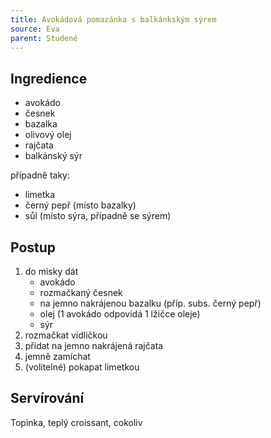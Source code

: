 ```yaml
---
title: Avokádová pomazánka s balkánkským sýrem
source: Eva
parent: Studené
---
```


## Ingredience
- avokádo
- česnek
- bazalka
- olivový olej
- rajčata
- balkánský sýr

případně taky:
- limetka
- černý pepř (místo bazalky)
- sůl (místo sýra, případně se sýrem)

## Postup
1. do misky dát
    - avokádo
    - rozmačkaný česnek
    - na jemno nakrájenou bazalku (příp. subs. černý pepř)
    - olej (1 avokádo odpovídá 1 lžičce oleje)
    - sýr
2. rozmačkat vidličkou
3. přidat na jemno nakrájená rajčata
4. jemně zamíchat
5. (volitelné) pokapat limetkou

## Servírování
Topinka, teplý croissant, cokoliv